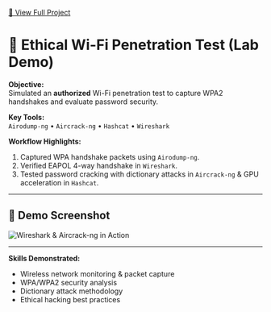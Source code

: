 [📄 View Full Project](README.md)

# 🔐 Ethical Wi-Fi Penetration Test (Lab Demo)

**Objective:**  
Simulated an **authorized** Wi-Fi penetration test to capture WPA2 handshakes and evaluate password security.

**Key Tools:**  
`Airodump-ng` • `Aircrack-ng` • `Hashcat` • `Wireshark`

**Workflow Highlights:**
1. Captured WPA handshake packets using `Airodump-ng`.
2. Verified EAPOL 4-way handshake in `Wireshark`.
3. Tested password cracking with dictionary attacks in `Aircrack-ng` & GPU acceleration in `Hashcat`.

---

## 📸 Demo Screenshot
![Wireshark & Aircrack-ng in Action](https://github.com/Dooda6/Ethical-wifi-penetration-test/blob/7781d4412f3c52a02e675b5c273a7d89794d7598/IMG_1074.jpeg)

---

**Skills Demonstrated:**  
- Wireless network monitoring & packet capture  
- WPA/WPA2 security analysis  
- Dictionary attack methodology  
- Ethical hacking best practices  
